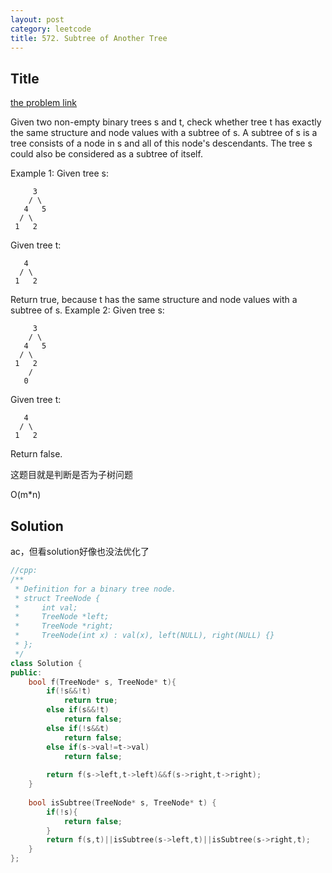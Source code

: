 ```yaml
---
layout: post
category: leetcode
title: 572. Subtree of Another Tree
---
```

## Title
[the problem link](https://leetcode.com/problems/subtree-of-another-tree/description/)

Given two non-empty binary trees s and t, check whether tree t has exactly the same structure and node values with a subtree of s. A subtree of s is a tree consists of a node in s and all of this node's descendants. The tree s could also be considered as a subtree of itself.

Example 1:
Given tree s:

	     3
	    / \
	   4   5
	  / \
	 1   2

Given tree t:

	   4 
	  / \
	 1   2

Return true, because t has the same structure and node values with a subtree of s.
Example 2:
Given tree s:
	
	     3
	    / \
	   4   5
	  / \
	 1   2
	    /
	   0

Given tree t:

	   4
	  / \
	 1   2

Return false.

这题目就是判断是否为子树问题

O(m*n)

## Solution

ac，但看solution好像也没法优化了

```c++
//cpp:
/**
 * Definition for a binary tree node.
 * struct TreeNode {
 *     int val;
 *     TreeNode *left;
 *     TreeNode *right;
 *     TreeNode(int x) : val(x), left(NULL), right(NULL) {}
 * };
 */
class Solution {
public:
    bool f(TreeNode* s, TreeNode* t){
        if(!s&&!t)
            return true;
        else if(s&&!t)
            return false;
        else if(!s&&t)
            return false;
        else if(s->val!=t->val)
            return false;
        
        return f(s->left,t->left)&&f(s->right,t->right);
    }
    
    bool isSubtree(TreeNode* s, TreeNode* t) {
        if(!s){
            return false;
        }
        return f(s,t)||isSubtree(s->left,t)||isSubtree(s->right,t);
    }
};
```
